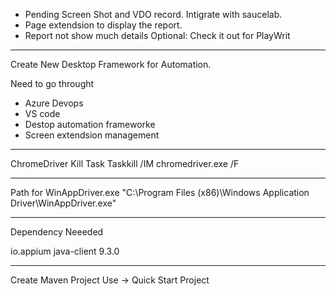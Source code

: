 - Pending Screen Shot and VDO record. Intigrate with saucelab.
- Page extendsion to display the report.
- Report not show much details
Optional: Check it out for PlayWrit
------------------------------------------------------------------
Create New Desktop Framework for Automation.


Need to go throught 
- Azure Devops
- VS code
- Destop automation frameworke
- Screen extendsion management

------------------------------------------------------------------

ChromeDriver Kill Task
Taskkill /IM chromedriver.exe /F

-------------------------------------------------------------------
Path for WinAppDriver.exe
"C:\Program Files (x86)\Windows Application Driver\WinAppDriver.exe" 

--------------------------------------------------------------------
Dependency Neeeded
<!-- https://mvnrepository.com/artifact/io.appium/java-client -->
<dependency>
    <groupId>io.appium</groupId>
    <artifactId>java-client</artifactId>
    <version>9.3.0</version>
</dependency>

----------------------------------------------------------------------
Create Maven Project 
Use -> Quick Start Project

